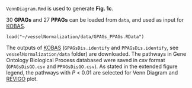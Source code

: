 `VennDiagram.Rmd` is used to generate **Fig. 1c**.

30 **GPAGs** and 27 **PPAGs** can be loaded from `data`, and used as input for [KOBAS](http://kobas.cbi.pku.edu.cn/index.php).

```{r}
load("~/vesselNormalization/data/GPAGs_PPAGs.RData")
```

The outputs of [KOBAS](http://kobas.cbi.pku.edu.cn/index.php) (`GPAGsDis.identify` and `PPAGsDis.identify`, see `vesselNormalization/data` folder) are downloaded. The pathways in Gene Ontology Biological Process databased were saved in csv format (`GPAGsDisGO.csv` and `PPAGsDisGO.csv`). As stated in the extended figure legend, the pathways with *P* < 0.01 are selected for Venn Diagram and [REVIGO](http://revigo.irb.hr/) plot.